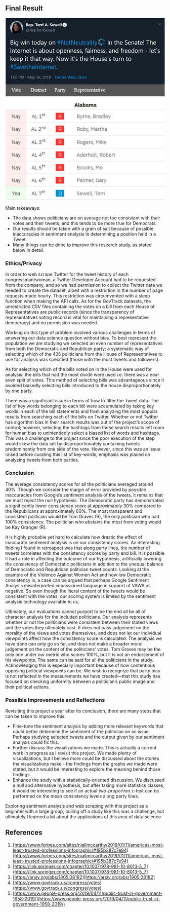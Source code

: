 ## Final Result

![Example of Politician Twitter Consistency](https://github.com/annsudhart/annsudhart.github.io/blob/source/public/case-studies/images/consistency-example.png?raw=true)

Main takeaways:
- The data shows politicians are on average not too consistent with their votes and their tweets, and this tends to be more true for Democrats. 
- Our results should be taken with a grain of salt because of possible inaccuracies in sentiment analysis in determining a position held in a Tweet.
- Many things can be done to improve this research study, as stated below in detail.

### Ethics/Privacy
In order to web scrape Twitter for the tweet history of each congressman/woman, a Twitter Developer Account had to be requested from the company, and so we had permission to collect the Twitter data we needed to create the dataset, albeit with a restriction in the number of page requests made hourly. This restriction was circumvented with a sleep function when making the API calls. As for the GovTrack datasets, the unrestricted CSV files containing the votes on a bill from each House of Representatives are public records (since the transparency of representatives voting record is vital for maintaining a representative democracy) and no permission was needed.

Working on this type of problem involved various challenges in terms of answering our data science question without bias. To best represent the population we are studying we selected an even number of representatives from both the Democratic and Republican party; a systematic way of selecting which of the 435 politicians from the House of Representatives to use for analysis was specified (those with the most tweets and followers). 

As for selecting which of the bills voted on in the House were used for analysis: the bills that had the most divide were used i.e. there was a near even split of votes. This method of selecting bills was advantageous since it avoided biasedly selecting bills introduced to the house disproportionately by one party. 

There was a significant issue in terms of how to filter the Tweet data. The list of key words belonging to each bill were accumulated by taking key words in each of the bill statements and from analyzing the most popular results from searching each of the bills on Twitter. Whether or not Twitter has algorithm bias in their search results was out of the project’s scope of control; however, selecting the hashtags from these search results left room for human bias to unintendedly select a biased list of words and hashtags. This was a challenge to the project since the poor execution of the step would skew the data set by disproportionately containing tweets predominantly from one side of the vote. However, since this was an issue raised before curating this list of key-words, emphasis was placed on analyzing tweets from both parties.


### Conclusion
The average consistency scores for all the politicians averaged around 40%. Though we consider the margin of error provided by possible inaccuracies from Google’s sentiment analysis of the tweets, it remains that we must reject the null hypothesis. The Democratic party has demonstrated a significantly lower consistency score at approximately 30% compared to the Republicans at approximately 60%. The most transparent and consistent politician would be Tom Graves (R), the only politician who had 100% consistency. The politician who abstains the most from voting would be Kay Granger (R).

It is highly probable yet hard to calculate how drastic the effect of inaccurate sentiment analysis is on our consistency scores. An interesting finding I found in retrospect was that along party lines, the number of tweets correlates with the consistency scores by party and bill. It is possible it had a role in affecting the outcome of our hypothesis, artificially lowering the consistency of Democratic politicians in addition to the unequal balance of Democratic and Republican politician tweet counts. Looking at the example of the Violence Against Women Act and how low Democratic consistency is, a case can be argued that perhaps Google Sentiment Analysis misinterpreted impassioned language in support of VAWA as negative. So even though the literal content of the tweets would be consistent with the votes, our scoring system is limited by the sentiment analysis technology available to us.

Ultimately, our evaluations cannot purport to be the end all be all of character analysis for the included politicians. Our analysis represents whether or not the politicians were consistent between their stated views and the votes they ultimately cast. It does not pass judgement on the morality of the views and votes themselves, and does not let our individual viewpoints affect how the consistency score is calculated. The analysis we have done can only go so far, and does not make a broader moral judgement on the content of the politicians’ votes. Tom Graves may be the only one under our metric who scores 100%, but it is not an endorsement of his viewpoints. The same can be said for all the politicians in the study. Acknowledging this is especially important because of how contentious opposing political viewpoints can be. We wish to recognize that party bias is not reflected in the measurements we have created—that this study has focused on checking uniformity between a politician’s public image and their political actions.
### Possible Improvements and Reflections
Revisiting this project a year after its conclusion, there are many steps that can be taken to improve this. 
- Fine-tune the sentiment analysis by adding more relevant keywords that could better determine the sentiment of the politician on an issue. Perhaps studying selected tweets and the output given by our sentiment analysis could fix this.
- Further discuss the visualizations we made. This is actually a current work in progress as I revisit this project. We made plenty of visualizations, but I believe more could be discussed about the stories the visualizations make - the findings from the graphs we made were stated, but it would be interesting to explore the meaning behind those findings.
- Enhance the study with a statistically-oriented discussion. We discussed a null and alternative hypothesis, but after taking more statistics classes, it would be interesting to see if an actual two-proportion z-test can be performed on the mean consistency levels along party lines.

Exploring sentiment analysis and web scraping with this project as a beginner with a large group, pulling off a study like this was a challenge, but ultimately I learned a lot about the applications of this area of data science.
## References
1. [https://www.forbes.com/sites/niallmccarthy/2019/01/11/americas-most-least-trusted-professions-infographic/#195b387c7e94](https://www.forbes.com/sites/niallmccarthy/2019/01/11/americas-most-least-trusted-professions-infographic/#195b387c7e94)
2. [https://link.springer.com/chapter/10.1007/978-981-10-8013-5_7](https://link.springer.com/chapter/10.1007/978-981-10-8013-5_7)
3. [https://arxiv.org/abs/1805.08182](https://arxiv.org/abs/1805.08182)
4. [https://www.govtrack.us/congress/votes](https://www.govtrack.us/congress/votes)
5. [https://www.people-press.org/2019/04/11/public-trust-in-government-1958-2019/](https://www.people-press.org/2019/04/11/public-trust-in-government-1958-2019/)
